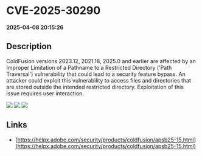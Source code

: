 # CVE-2025-30290

**2025-04-08 20:15:26**

## Description
ColdFusion versions 2023.12, 2021.18, 2025.0 and earlier are affected by an Improper Limitation of a Pathname to a Restricted Directory ('Path Traversal') vulnerability that could lead to a security feature bypass. An attacker could exploit this vulnerability to access files and directories that are stored outside the intended restricted directory. Exploitation of this issue requires user interaction.

![](https://img.shields.io/static/v1?label=Score&message=8.7&color=red)
![](https://img.shields.io/static/v1?label=Severity&message=HIGH&color=red)
![](https://img.shields.io/static/v1?label=CWE&message=Traversal&color=green)

## Links
- [https://helpx.adobe.com/security/products/coldfusion/apsb25-15.html](https://helpx.adobe.com/security/products/coldfusion/apsb25-15.html)
